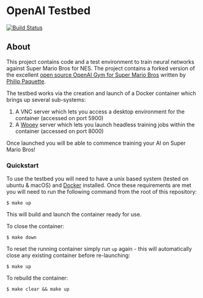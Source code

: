 # OpenAI Testbed

[![Build Status][travis-image]][travis]

## About

This project contains code and a test environment to train neural networks against Super Mario Bros for NES.  The project contains a forked version of the excellent [open source OpenAI Gym for Super Mario Bros][gym-super-mario] written by [Philip Paquette][gym-author].

The testbed works via the creation and launch of a Docker container which brings up several sub-systems:

1. A VNC server which lets you access a desktop environment for the container (accessed on port 5900)
2. A [Wooey][wooey] server which lets you launch headless training jobs within the container (accessed on port 8000)

Once launched you will be able to commence training your AI on Super Mario Bros!

### Quickstart

To use the testbed you will need to have a unix based system (tested on ubuntu & macOS) and [Docker][docker] installed.  Once these requirements are met you will need to run the following command from the root of this repository:

```
$ make up
```

This will build and launch the container ready for use.

To close the container:

```
$ make down
```

To reset the running container simply run `up` again - this will automatically close any existing container before re-launching:

```
$ make up
```

To rebuild the container:

```
$ make clear && make up
```

[travis-image]: https://travis-ci.org/NES-NN/OpenAI-Testbed.svg?branch=master
[travis]: https://travis-ci.org/NES-NN/OpenAI-Testbed
[gym-super-mario]: https://github.com/ppaquette/gym-super-mario
[gym-author]: https://github.com/ppaquette
[wooey]: https://github.com/wooey/Wooey
[docker]: https://docs.docker.com/install/
